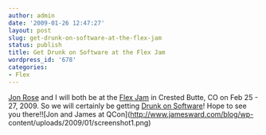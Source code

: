 ```yaml
---
author: admin
date: '2009-01-26 12:47:27'
layout: post
slug: get-drunk-on-software-at-the-flex-jam
status: publish
title: Get Drunk on Software at the Flex Jam
wordpress_id: '678'
categories:
- Flex
---
```


[Jon Rose](http://www.ectropic.com) and I will both be at the [Flex
Jam](http://www.mindviewinc.com/Conferences/FlexAIRJam/Index.php) in Crested
Butte, CO on Feb 25 - 27, 2009. So we will certainly be getting [Drunk on
Software](http://www.drunkonsoftware.com)! Hope to see you there!![Jon and
James at QCon](http://www.jamesward.com/blog/wp-
content/uploads/2009/01/screenshot1.png)

